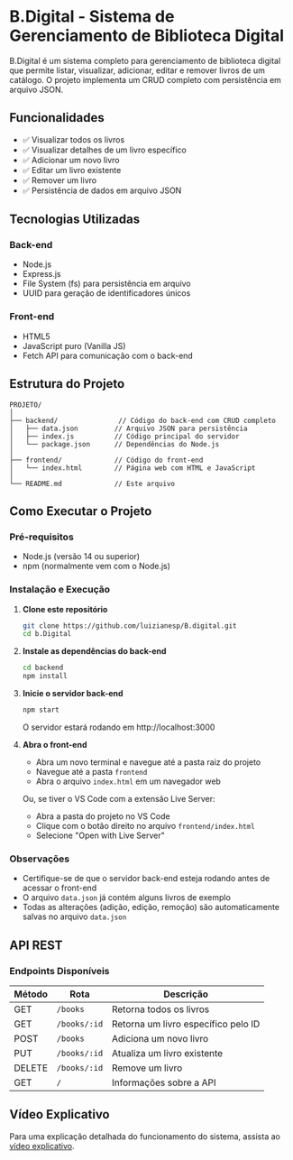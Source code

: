 # B.Digital - Sistema de Gerenciamento de Biblioteca Digital

B.Digital é um sistema completo para gerenciamento de biblioteca digital que permite listar, visualizar, adicionar, editar e remover livros de um catálogo. O projeto implementa um CRUD completo com persistência em arquivo JSON.

## Funcionalidades

- ✅ Visualizar todos os livros
- ✅ Visualizar detalhes de um livro específico
- ✅ Adicionar um novo livro
- ✅ Editar um livro existente
- ✅ Remover um livro
- ✅ Persistência de dados em arquivo JSON

## Tecnologias Utilizadas

### Back-end
- Node.js
- Express.js
- File System (fs) para persistência em arquivo
- UUID para geração de identificadores únicos

### Front-end
- HTML5
- JavaScript puro (Vanilla JS)
- Fetch API para comunicação com o back-end

## Estrutura do Projeto

```
PROJETO/
│
├── backend/               // Código do back-end com CRUD completo
│   ├── data.json         // Arquivo JSON para persistência
│   ├── index.js          // Código principal do servidor
│   └── package.json      // Dependências do Node.js
│
├── frontend/             // Código do front-end
│   └── index.html        // Página web com HTML e JavaScript
│
└── README.md             // Este arquivo
```

## Como Executar o Projeto

### Pré-requisitos
- Node.js (versão 14 ou superior)
- npm (normalmente vem com o Node.js)

### Instalação e Execução

1. **Clone este repositório**
   ```bash
   git clone https://github.com/luizianesp/B.digital.git
   cd b.Digital
   ```

2. **Instale as dependências do back-end**
   ```bash
   cd backend
   npm install
   ```

3. **Inicie o servidor back-end**
   ```bash
   npm start
   ```
   O servidor estará rodando em http://localhost:3000

4. **Abra o front-end**
   - Abra um novo terminal e navegue até a pasta raiz do projeto
   - Navegue até a pasta `frontend`
   - Abra o arquivo `index.html` em um navegador web
   
   Ou, se tiver o VS Code com a extensão Live Server:
   - Abra a pasta do projeto no VS Code
   - Clique com o botão direito no arquivo `frontend/index.html` 
   - Selecione "Open with Live Server"

### Observações
- Certifique-se de que o servidor back-end esteja rodando antes de acessar o front-end
- O arquivo `data.json` já contém alguns livros de exemplo
- Todas as alterações (adição, edição, remoção) são automaticamente salvas no arquivo `data.json`

## API REST

### Endpoints Disponíveis

| Método | Rota | Descrição |
|--------|------|-----------|
| GET | `/books` | Retorna todos os livros |
| GET | `/books/:id` | Retorna um livro específico pelo ID |
| POST | `/books` | Adiciona um novo livro |
| PUT | `/books/:id` | Atualiza um livro existente |
| DELETE | `/books/:id` | Remove um livro |
| GET | `/` | Informações sobre a API |

## Vídeo Explicativo

Para uma explicação detalhada do funcionamento do sistema, assista ao [vídeo explicativo](LINK_DO_VIDEO).
